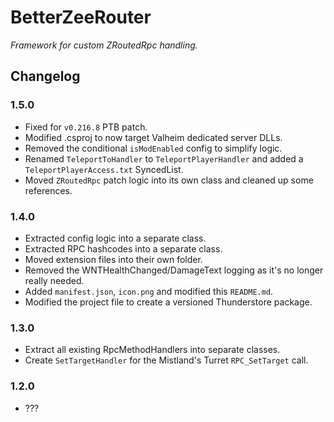 # BetterZeeRouter

*Framework for custom ZRoutedRpc handling.*

## Changelog

### 1.5.0

  * Fixed for `v0.216.8` PTB patch.
  * Modified .csproj to now target Valheim dedicated server DLLs.
  * Removed the conditional `isModEnabled` config to simplify logic.
  * Renamed `TeleportToHandler` to `TeleportPlayerHandler` and added a `TeleportPlayerAccess.txt` SyncedList.
  * Moved `ZRoutedRpc` patch logic into its own class and cleaned up some references.

### 1.4.0

  * Extracted config logic into a separate class.
  * Extracted RPC hashcodes into a separate class.
  * Moved extension files into their own folder.
  * Removed the WNTHealthChanged/DamageText logging as it's no longer really needed.
  * Added `manifest.json`, `icon.png` and modified this `README.md`.
  * Modified the project file to create a versioned Thunderstore package.

### 1.3.0

  * Extract all existing RpcMethodHandlers into separate classes.
  * Create `SetTargetHandler` for the Mistland's Turret `RPC_SetTarget` call.

### 1.2.0

  * ???
